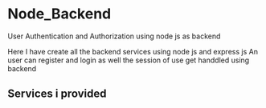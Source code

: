 # Node_Backend
User Authentication and Authorization using node js as backend

Here I have create all the backend services using node js and express js 
An user can register and login as well the session of use get handdled using backend

## Services i provided

